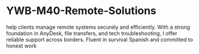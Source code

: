 # YWB-M40-Remote-Solutions
 help clients manage remote systems securely and efficiently. With a strong foundation in AnyDesk, file transfers, and tech troubleshooting, I offer reliable support across borders. Fluent in survival Spanish and committed to honest work
